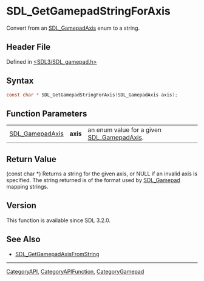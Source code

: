 # SDL_GetGamepadStringForAxis

Convert from an [SDL_GamepadAxis](SDL_GamepadAxis) enum to a string.

## Header File

Defined in [<SDL3/SDL_gamepad.h>](https://github.com/libsdl-org/SDL/blob/main/include/SDL3/SDL_gamepad.h)

## Syntax

```c
const char * SDL_GetGamepadStringForAxis(SDL_GamepadAxis axis);
```

## Function Parameters

|                                    |          |                                                               |
| ---------------------------------- | -------- | ------------------------------------------------------------- |
| [SDL_GamepadAxis](SDL_GamepadAxis) | **axis** | an enum value for a given [SDL_GamepadAxis](SDL_GamepadAxis). |

## Return Value

(const char *) Returns a string for the given axis, or NULL if an invalid
axis is specified. The string returned is of the format used by
[SDL_Gamepad](SDL_Gamepad) mapping strings.

## Version

This function is available since SDL 3.2.0.

## See Also

- [SDL_GetGamepadAxisFromString](SDL_GetGamepadAxisFromString)

----
[CategoryAPI](CategoryAPI), [CategoryAPIFunction](CategoryAPIFunction), [CategoryGamepad](CategoryGamepad)

